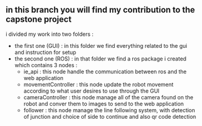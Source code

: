 ## **in this branch you will find my  contribution to the capstone project**

i divided my work into two folders :

* the first one (GUI) : in this folder we find everything related to the gui and instruction for setup
* the second one (ROS) : in that folder we find a ros package i created which contains 3 nodes :
  * ie_api : this node handle the communication between ros and the web application
  * movementController : this node update the robot movement according to what user desires to use through the GUI
  * cameraController : this node manage all of the camera found on the robot and conver them to images to send to the web   application
  * follower : this node manage the line following system, with detection of junction and choice of side to continue and also qr code detection
